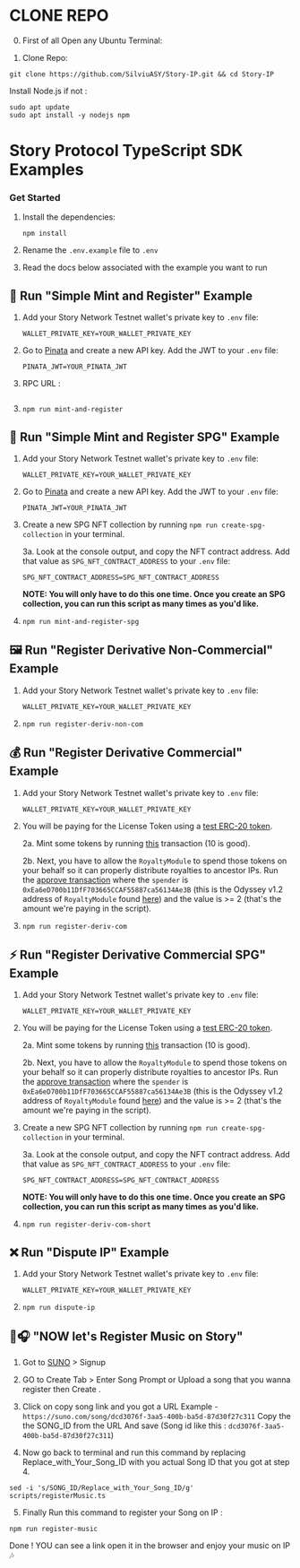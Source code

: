 # CLONE REPO
0. First of all Open any Ubuntu Terminal:

1. Clone Repo:
```
git clone https://github.com/SilviuASY/Story-IP.git && cd Story-IP
```
Install Node.js if not :

```
sudo apt update
sudo apt install -y nodejs npm
```



# Story Protocol TypeScript SDK Examples

### Get Started

1. Install the dependencies:

    ```
    npm install
    ```

2. Rename the `.env.example` file to `.env`

3. Read the docs below associated with the example you want to run

## 📄 Run "Simple Mint and Register" Example

1. Add your Story Network Testnet wallet's private key to `.env` file:

    ```
    WALLET_PRIVATE_KEY=YOUR_WALLET_PRIVATE_KEY
    ```

2. Go to [Pinata](https://pinata.cloud/) and create a new API key. Add the JWT to your `.env` file:

    ```
    PINATA_JWT=YOUR_PINATA_JWT
    ```

3. RPC URL : 
```RPC_PROVIDER_URL=https://rpc.odyssey.storyrpc.io
```

3. `npm run mint-and-register`

## 📄 Run "Simple Mint and Register SPG" Example

1. Add your Story Network Testnet wallet's private key to `.env` file:

    ```
    WALLET_PRIVATE_KEY=YOUR_WALLET_PRIVATE_KEY
    ```

2. Go to [Pinata](https://pinata.cloud/) and create a new API key. Add the JWT to your `.env` file:

    ```
    PINATA_JWT=YOUR_PINATA_JWT
    ```

3. Create a new SPG NFT collection by running `npm run create-spg-collection` in your terminal.

    3a. Look at the console output, and copy the NFT contract address. Add that value as `SPG_NFT_CONTRACT_ADDRESS` to your `.env` file:

    ```
    SPG_NFT_CONTRACT_ADDRESS=SPG_NFT_CONTRACT_ADDRESS
    ```

    **NOTE: You will only have to do this one time. Once you create an SPG collection, you can run this script as many times as you'd like.**

4. `npm run mint-and-register-spg`

## 🖼️ Run "Register Derivative Non-Commercial" Example

1. Add your Story Network Testnet wallet's private key to `.env` file:

    ```
    WALLET_PRIVATE_KEY=YOUR_WALLET_PRIVATE_KEY
    ```

2. `npm run register-deriv-non-com`

## 💰 Run "Register Derivative Commercial" Example

1. Add your Story Network Testnet wallet's private key to `.env` file:

    ```
    WALLET_PRIVATE_KEY=YOUR_WALLET_PRIVATE_KEY
    ```

2. You will be paying for the License Token using a [test ERC-20 token](https://odyssey.storyscan.xyz/address/0xC0F6E387aC0B324Ec18EAcf22EE7271207dCE3d5).

    2a. Mint some tokens by running [this](https://odyssey.storyscan.xyz/address/0xC0F6E387aC0B324Ec18EAcf22EE7271207dCE3d5?tab=write_contract#0x40c10f19) transaction (10 is good).

    2b. Next, you have to allow the `RoyaltyModule` to spend those tokens on your behalf so it can properly distribute royalties to ancestor IPs. Run the [approve transaction](https://odyssey.storyscan.xyz/address/0xC0F6E387aC0B324Ec18EAcf22EE7271207dCE3d5?tab=write_contract#0x095ea7b3) where the `spender` is `0xEa6eD700b11DfF703665CCAF55887ca56134Ae3B` (this is the Odyssey v1.2 address of `RoyaltyModule` found [here](https://docs.story.foundation/docs/deployed-smart-contracts)) and the value is >= 2 (that's the amount we're paying in the script).

3. `npm run register-deriv-com`

## ⚡ Run "Register Derivative Commercial SPG" Example

1. Add your Story Network Testnet wallet's private key to `.env` file:

    ```
    WALLET_PRIVATE_KEY=YOUR_WALLET_PRIVATE_KEY
    ```

2. You will be paying for the License Token using a [test ERC-20 token](https://odyssey.storyscan.xyz/address/0xC0F6E387aC0B324Ec18EAcf22EE7271207dCE3d5).

    2a. Mint some tokens by running [this](https://odyssey.storyscan.xyz/address/0xC0F6E387aC0B324Ec18EAcf22EE7271207dCE3d5?tab=write_contract#0x40c10f19) transaction (10 is good).

    2b. Next, you have to allow the `RoyaltyModule` to spend those tokens on your behalf so it can properly distribute royalties to ancestor IPs. Run the [approve transaction](https://odyssey.storyscan.xyz/address/0xC0F6E387aC0B324Ec18EAcf22EE7271207dCE3d5?tab=write_contract#0x095ea7b3) where the `spender` is `0xEa6eD700b11DfF703665CCAF55887ca56134Ae3B` (this is the Odyssey v1.2 address of `RoyaltyModule` found [here](https://docs.story.foundation/docs/deployed-smart-contracts)) and the value is >= 2 (that's the amount we're paying in the script).

3. Create a new SPG NFT collection by running `npm run create-spg-collection` in your terminal.

    3a. Look at the console output, and copy the NFT contract address. Add that value as `SPG_NFT_CONTRACT_ADDRESS` to your `.env` file:

    ```
    SPG_NFT_CONTRACT_ADDRESS=SPG_NFT_CONTRACT_ADDRESS
    ```

    **NOTE: You will only have to do this one time. Once you create an SPG collection, you can run this script as many times as you'd like.**

4. `npm run register-deriv-com-short`

## ❌ Run "Dispute IP" Example

1. Add your Story Network Testnet wallet's private key to `.env` file:

    ```
    WALLET_PRIVATE_KEY=YOUR_WALLET_PRIVATE_KEY
    ```

2. `npm run dispute-ip`


## 🎵🎧 "NOW let's Register Music on Story"

1. Got to [SUNO](https://suno.com/) > Signup

2. GO to Create Tab > Enter Song Prompt or Upload a song that you wanna register then Create .

3. Click on copy song link and you got a URL Example - `https://suno.com/song/dcd3076f-3aa5-400b-ba5d-87d30f27c311` Copy the the SONG_ID from the URL And save (Song id like this : `dcd3076f-3aa5-400b-ba5d-87d30f27c311`)

4. Now go back to terminal and run this command by replacing Replace_with_Your_Song_ID with you actual Song ID that you got at step 4.
```
sed -i 's/SONG_ID/Replace_with_Your_Song_ID/g' scripts/registerMusic.ts
```
5. Finally Run this command to register your Song on IP :
```
npm run register-music
```
Done ! YOU can see a link open it in the browser and enjoy your music on IP 🎶
